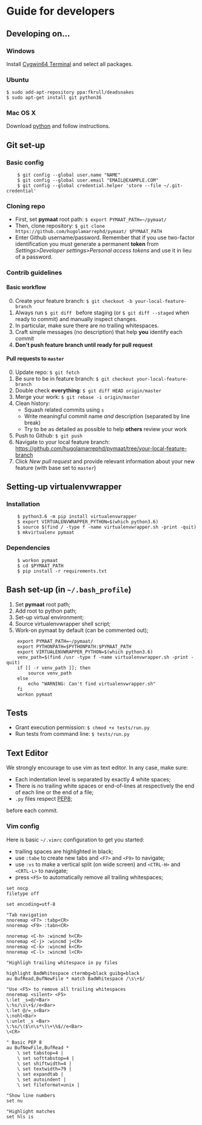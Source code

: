 # Guide for developers
## Developing on...
### Windows
Install [Cygwin64 Terminal](https://cygwin.com/install.html) and select all packages.

### Ubuntu
    $ sudo add-apt-repository ppa:fkrull/deadsnakes
    $ sudo apt-get install git python36

### Mac OS X
Download [python](https://www.python.org/ftp/python/3.6.3/python-3.6.3-macosx10.6.pkg) and follow instructions.

## Git set-up
### Basic config
```
    $ git config --global user.name "NAME"
    $ git config --global user.email "EMAIL@EXAMPLE.COM"
    $ git config --global credential.helper 'store --file ~/.git-credential'
```
### Cloning repo
* First, set **pymaat** root path:
    `$ export PYMAAT_PATH=~/pymaat/`
* Then, clone repository:
    `$ git clone https://github.com/hugolamarrephd/pymaat/ $PYMAAT_PATH`
* Enter Github username/password. Remember that if you use two-factor identification you must
generate a permanent **token** from *Settings>Developer settings>Personal access tokens* and use it in lieu of a password.

### Contrib guidelines
#### Basic workflow
0. Create your feature branch: `$ git checkout -b your-local-feature-branch`
1. Always run `$ git diff ` before staging (or `$ git diff --staged` when ready to commit) and manually inspect changes.
2. In particular, make sure there are no trailing whitespaces.
3. Craft simple messages (no description) that help **you** identify each commit
4. **Don't push feature branch until ready for pull request**
#### Pull requests to `master`
0. Update repo: `$ git fetch`
1. Be sure to be in feature branch: `$ git checkout your-local-feature-branch`
2. Double check **everything**: `$ git diff HEAD origin/master`
3. Merge your work: `$ git rebase -i origin/master`
4. Clean history:
    * Squash related commits using `s`
    * Write meaningful commit name *and* description (separated by line
     break)
    * Try to be as detailed as possible to help **others** review your work
4. Push to Github: `$ git push`
5. Navigate to your local feature branch:
https://github.com/hugolamarrephd/pymaat/tree/your-local-feature-branch
6. Click *New pull request* and provide relevant information about your new
 feature (with base set to `master`)

## Setting-up virtualenvwrapper
### Installation
```
    $ python3.6 -m pip install virtualenvwrapper
    $ export VIRTUALENVWRAPPER_PYTHON=$(which python3.6)
    $ source $(find / -type f -name virtualenvwrapper.sh -print -quit)
    $ mkvirtualenv pymaat
```
### Dependencies
```
    $ workon pymaat
    $ cd $PYMAAT_PATH
    $ pip install -r requirements.txt
```
## Bash set-up (in `~/.bash_profile`)
1. Set **pymaat** root path;
2. Add root to python path;
3. Set-up virtual environment;
4. Source virtualenvwrapper shell script;
5. Work-on pymaat by default (can be commented out);
```
    export PYMAAT_PATH=~/pymaat/
    export PYTHONPATH=$PYTHONPATH:$PYMAAT_PATH
    export VIRTUALENVWRAPPER_PYTHON=$(which python3.6)
    venv_path=$(find /usr -type f -name virtualenvwrapper.sh -print -quit)
    if [[ -r venv_path ]]; then
        source venv_path
    else
        echo "WARNING: Can't find virtualenvwrapper.sh"
    fi
    workon pymaat
```
## Tests
* Grant execution permission:
    `$ chmod +x tests/run.py`
* Run tests from command line:
    `$ tests/run.py`

## Text Editor
We strongly encourage to use vim as text editor. In any case, make sure:

* Each indentation level is separated by exactly 4 white spaces;
* There is no trailing white spaces or end-of-lines at respectively the end of each line or the end of a file;
* `.py` files respect [PEP8](https://www.python.org/dev/peps/pep-0008/);

before each commit.

### Vim config
Here is basic `~/.vimrc` configuration to get you started:
* trailing spaces are highlighted in black;
* use `:tabe` to create new tabs and `<F7>` and `<F9>` to navigate;
* use `:vs` to make a vertical split (on wide screen) and `<CTRL-H>` and
`<CRTL-L>` to navigate;
* press `<F5>` to automatically remove all trailing whitespaces;

```
set nocp
filetype off

set encoding=utf-8

"Tab navigation
nnoremap <F7> :tabp<CR>
nnoremap <F9> :tabn<CR>

nnoremap <C-h> :wincmd h<CR>
nnoremap <C-j> :wincmd j<CR>
nnoremap <C-k> :wincmd k<CR>
nnoremap <C-l> :wincmd l<CR>

"Highligh trailing whitespace in py files

highlight BadWhitespace ctermbg=black guibg=black
au BufRead,BufNewFile * match BadWhitespace /\s\+$/

"Use <F5> to remove all trailing whitespaces
nnoremap <silent> <F5>
\:let _s=@/<Bar>
\:%s/\s\+$//e<Bar>
\:let @/=_s<Bar>
\:nohl<Bar>
\:unlet _s <Bar>
\:%s/\($\n\s*\)\+\%$//e<Bar>
\<CR>

" Basic PEP 8
au BufNewFile,BufRead *
    \ set tabstop=4 |
    \ set softtabstop=4 |
    \ set shiftwidth=4 |
    \ set textwidth=79 |
    \ set expandtab |
    \ set autoindent |
    \ set fileformat=unix |

"Show line numbers
set nu

"Highlight matches
set hls is
```

